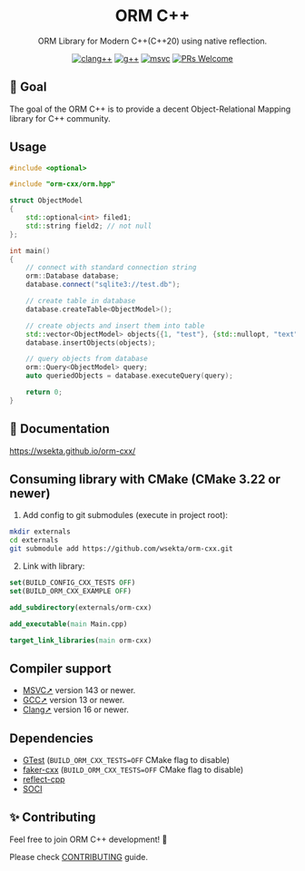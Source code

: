 <div align="center">
  <h1>ORM C++</h1>
  <p>ORM Library for Modern C++(C++20) using native reflection.</p>

[![clang++](https://github.com/wsekta/orm-cxx/actions/workflows/linux-clang-build.yml/badge.svg?branch=main)](https://github.com/wsekta/orm-cxx/actions/workflows/linux-clang-build.yml?query=branch%3Amain)
[![g++](https://github.com/wsekta/orm-cxx/actions/workflows/linux-gxx-build.yml/badge.svg?branch=main)](https://github.com/wsekta/orm-cxx/actions/workflows/linux-gxx-build.yml?query=branch%3Amain)
[![msvc](https://github.com/wsekta/orm-cxx/actions/workflows/windows-msvc-build.yml/badge.svg?branch=main)](https://github.com/wsekta/orm-cxx/actions/workflows/windows-msvc-build.yml?query=branch%3Amain)
[![PRs Welcome](https://img.shields.io/badge/PRs-welcome-brightgreen.svg?style=flat-square)](https://github.com/wsekta/orm-cxx/issues/new)
</div>

## 🎯 Goal

The goal of the ORM C++ is to provide a decent Object-Relational Mapping library for C++ community.

## Usage

```c++
#include <optional>

#include "orm-cxx/orm.hpp"

struct ObjectModel
{
    std::optional<int> filed1;
    std::string field2; // not null
};

int main()
{
    // connect with standard connection string
    orm::Database database;
    database.connect("sqlite3://test.db");

    // create table in database
    database.createTable<ObjectModel>();

    // create objects and insert them into table
    std::vector<ObjectModel> objects{{1, "test"}, {std::nullopt, "text"}};
    database.insertObjects(objects);

    // query objects from database
    orm::Query<ObjectModel> query;
    auto queriedObjects = database.executeQuery(query);

    return 0;
}
```

## 📖 Documentation

https://wsekta.github.io/orm-cxx/

## Consuming library with CMake (CMake 3.22 or newer)

1. Add config to git submodules (execute in project root):

 ```bash
 mkdir externals
 cd externals
 git submodule add https://github.com/wsekta/orm-cxx.git
 ```

2. Link with library:

 ```cmake
 set(BUILD_CONFIG_CXX_TESTS OFF)
set(BUILD_ORM_CXX_EXAMPLE OFF)

add_subdirectory(externals/orm-cxx)

add_executable(main Main.cpp)

target_link_libraries(main orm-cxx)
 ```

## Compiler support

- [MSVC➚](https://en.wikipedia.org/wiki/Microsoft_Visual_Studio) version 143 or newer.
- [GCC➚](https://gcc.gnu.org/) version 13 or newer.
- [Clang➚](https://clang.llvm.org/) version 16 or newer.

## Dependencies

- [GTest](https://github.com/google/googletest) (```BUILD_ORM_CXX_TESTS=OFF``` CMake flag to disable)
- [faker-cxx](https://github.com/cieslarmichal/faker-cxx) (```BUILD_ORM_CXX_TESTS=OFF``` CMake flag to disable)
- [reflect-cpp](https://github.com/wsekta/reflect-cpp)
- [SOCI](https://github.com/SOCI/soci)

## ✨ Contributing

Feel free to join ORM C++ development! 🚀

Please check [CONTRIBUTING](https://github.com/wsekta/orm-cxx/blob/main/CONTRIBUTING.md) guide.
